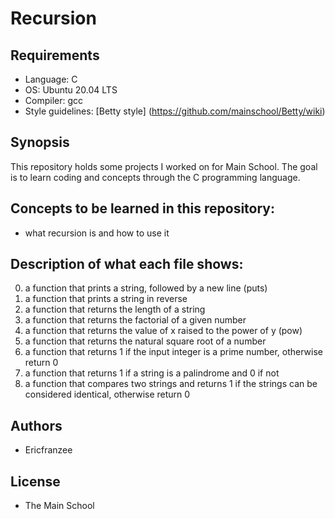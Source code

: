 # Recursion

## Requirements

- Language: C
- OS: Ubuntu 20.04 LTS
- Compiler: gcc
- Style guidelines: [Betty style] (https://github.com/mainschool/Betty/wiki)

## Synopsis

This repository holds some projects I worked on for Main School. The goal is to learn coding and concepts through the C programming language.

## Concepts to be learned in this repository:

- what recursion is and how to use it

## Description of what each file shows:

0. a function that prints a string, followed by a new line (puts)
1. a function that prints a string in reverse
2. a function that returns the length of a string
3. a function that returns the factorial of a given number
4. a function that returns the value of x raised to the power of y (pow)
5. a function that returns the natural square root of a number
6. a function that returns 1 if the input integer is a prime number, otherwise return 0
7. a function that returns 1 if a string is a palindrome and 0 if not
8. a function that compares two strings and returns 1 if the strings can be considered identical, otherwise return 0

## Authors

- Ericfranzee

## License

- The Main School
